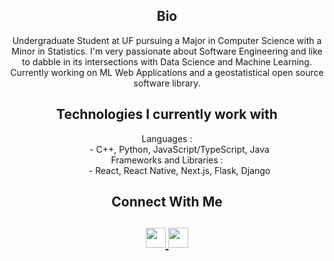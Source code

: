 <html>
   <body>
      <h2 align="center">Bio</h2>
      <p align="center">
         Undergraduate Student at UF pursuing a Major in Computer Science with a Minor in Statistics. I'm very passionate about Software Engineering and like to dabble in its intersections with Data Science and Machine Learning. Currently working on ML Web Applications and a geostatistical open source software library.<br>
      </p>
      <h2 align="center">Technologies I currently work with</h2>
      <dl align="center">
         <dt>Languages :</dt>
         <dd>- C++, Python, JavaScript/TypeScript, Java</dd>
         <dt>Frameworks and Libraries :</dt>
         <dd>- React, React Native, Next.js, Flask, Django
         </dd>
      </dl>
      <h2 align="center">Connect With Me</h2>
      <h2 align="center">
         <a href="https://www.linkedin.com/in/matthibbs">
         <img src="https://github.com/gauravghongde/social-icons/blob/master/PNG/Black/LinkedIN_black.png" width="32" height="32"/>
         </a>
         <a href="mailto:hibbs.matthew@protonmail.com">
         <img src="https://github.com/gauravghongde/social-icons/blob/master/PNG/Black/Gmail_black.png" width="32" height="32"/>
         </a>
      </h2>
   </body>
</html>
